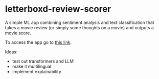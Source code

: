 # letterboxd-review-scorer

A simple ML app combining sentiment analysis and text classification
that takes a movie review (or simply some thoughts on a movie) and outputs a movie score.

To access the app go to [this link](https://letterscord.streamlit.app/).

Ideas:
- test out transformers and LLM
- make it multilingual
- implement explainability
